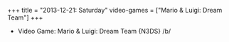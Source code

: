 +++
title = "2013-12-21: Saturday"
video-games = ["Mario & Luigi: Dream Team"]
+++


* Video Game: Mario & Luigi: Dream Team {N3DS} /b/